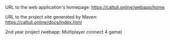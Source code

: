 URL to the web application's homepage: https://caltuli.online/webapp/home

URL to the project site generated by Maven: https://caltuli.online/docs/index.html

2nd year project (webapp: Multiplayer connect 4 game)

